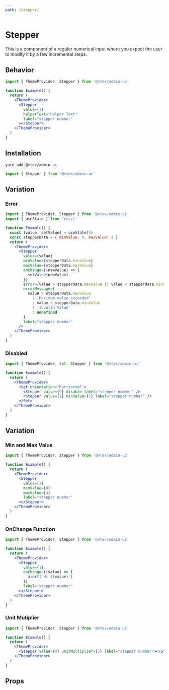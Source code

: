 ```yaml
---
path: /stepper/
---
```


# Stepper

This is a component of a regular numerical input where you expect the user to modify it by a few incremental steps.

## Behavior

```jsx
import { ThemeProvider, Stepper } from '@vtex/admin-ui'

function Example() {
  return (
    <ThemeProvider>
      <Stepper
        value={1}
        helperText="Helper Text"
        label="stepper number"
      ></Stepper>
    </ThemeProvider>
  )
}
```

## Installation

```static
yarn add @vtex/admin-ui
```

```jsx static
import { Stepper } from '@vtex/admin-ui'
```

## Variation

### Error

```jsx
import { ThemeProvider, Stepper } from '@vtex/admin-ui'
import { useState } from 'react'

function Example() {
  const [value, setValue] = useState(5)
  const stepperData = { minValue: 0, maxValue: 4 }
  return (
    <ThemeProvider>
      <Stepper
        value={value}
        minValue={stepperData.minValue}
        maxValue={stepperData.maxValue}
        onChange={(newValue) => {
          setValue(newValue)
        }}
        error={value > stepperData.maxValue || value < stepperData.minValue}
        errorMessage={
          value > stepperData.maxValue
            ? 'Maximum value exceeded'
            : value < stepperData.minValue
            ? 'Invalid Value'
            : undefined
        }
        label="stepper number"
      />
    </ThemeProvider>
  )
}
```

### Disabled

```jsx
import { ThemeProvider, Set, Stepper } from '@vtex/admin-ui'

function Example() {
  return (
    <ThemeProvider>
      <Set orientation="horizontal">
        <Stepper value={9} disable label="stepper number" />
        <Stepper value={1} minValue={1} label="stepper number" />
      </Set>
    </ThemeProvider>
  )
}
```

## Variation

### Min and Max Value

```jsx
import { ThemeProvider, Stepper } from '@vtex/admin-ui'

function Example() {
  return (
    <ThemeProvider>
      <Stepper
        value={2}
        minValue={0}
        maxValue={4}
        label="stepper number"
      ></Stepper>
    </ThemeProvider>
  )
}
```

### OnChange Function

```jsx
import { ThemeProvider, Stepper } from '@vtex/admin-ui'

function Example() {
  return (
    <ThemeProvider>
      <Stepper
        value={1}
        onChange={(value) => {
          alert(`Hi ${value}`)
        }}
        label="stepper number"
      ></Stepper>
    </ThemeProvider>
  )
}
```

### Unit Mutiplier

```jsx
import { ThemeProvider, Stepper } from '@vtex/admin-ui'

function Example() {
  return (
    <ThemeProvider>
      <Stepper value={0} unitMultiplier={5} label="stepper number"></Stepper>
    </ThemeProvider>
  )
}
```

## Props

<proptypes heading="Stepper" component="Stepper" />
